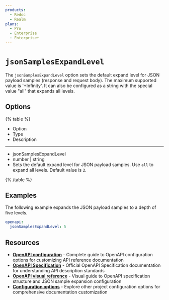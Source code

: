 ```yaml
---
products:
  - Redoc
  - Realm
plans:
  - Pro
  - Enterprise
  - Enterprise+
---
```

# `jsonSamplesExpandLevel`

The `jsonSamplesExpandLevel` option sets the default expand level for JSON payload samples (response and request body).
The maximum supported value is '+Infinity'.
It can also be configured as a string with the special value "all" that expands all levels.

## Options

{% table %}

- Option
- Type
- Description

---

- jsonSamplesExpandLevel
- number | string
- Sets the default expand level for JSON payload samples.
  Use `all` to expand all levels.
  Default value is `2`.


{% /table %}

## Examples

The following example expands the JSON payload samples to a depth of five levels.

```yaml {% title="redocly.yaml" %}
openapi:
  jsonSamplesExpandLevel: 5
```

## Resources

- **[OpenAPI configuration](./index.md)** - Complete guide to OpenAPI configuration options for customizing API reference documentation
- **[OpenAPI Specification](https://spec.openapis.org/oas/latest.html)** - Official OpenAPI Specification documentation for understanding API description standards
- **[OpenAPI visual reference](https://redocly.com/learn/openapi/openapi-visual-reference)** - Visual guide to OpenAPI specification structure and JSON sample expansion configuration
- **[Configuration options](../index.md)** - Explore other project configuration options for comprehensive documentation customization
